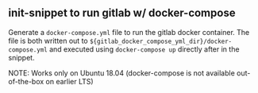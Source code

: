 ## init-snippet to run gitlab w/ docker-compose

Generate a `docker-compose.yml` file to run the gitlab docker container.
The file is both written out to `${gitlab_docker_compose_yml_dir}/docker-compose.yml` and executed
using `docker-compose up` directly after in the snippet.

NOTE: Works only on Ubuntu 18.04 (docker-compose is not available out-of-the-box on earlier LTS)
